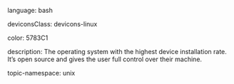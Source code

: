 language: bash

deviconsClass: devicons-linux

color: 5783C1

description: The operating system with the highest device installation rate. It’s open source and gives the user full control over their machine.

topic-namespace: unix
